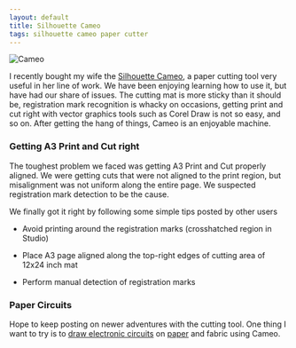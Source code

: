 ```yaml
---
layout: default
title: Silhouette Cameo
tags: silhouette cameo paper cutter
---
```


![Cameo](http://www.silhouetteamerica.com/media/images/products/s/i/silhouette-cameo-3t_01-xl.jpg)

I recently bought my wife the [Silhouette Cameo](http://www.amazon.com/Silhouette-Cameo-Starter-Bundle-Cutter/dp/B007R83VKE), a paper cutting tool very useful in her line of work. We have been enjoying learning how to use it, but have had our share of issues. The cutting mat is more sticky than it should be, registration mark recognition is whacky on occasions, getting print and cut right with vector graphics tools such as Corel Draw is not so easy, and so on. After getting the hang of things, Cameo is an enjoyable machine. 

### Getting A3 Print and Cut right

The toughest problem we faced was getting A3 Print and Cut properly aligned. We were getting cuts that were not aligned to the print region, but misalignment was not uniform along the entire page. We suspected registration mark detection to be the cause.

We finally got it right by following some simple tips posted by other users

* Avoid printing around the registration marks (crosshatched region in Studio)

* Place A3 page aligned along the top-right edges of cutting area of 12x24 inch mat

* Perform manual detection of registration marks

### Paper Circuits

Hope to keep posting on newer adventures with the cutting tool. One thing I want to try is to [draw electronic circuits](http://www.kickstarter.com/projects/electroninks/circuit-scribe-draw-circuits-instantly) on [paper](http://instructables.com/id/Paperduino-20-with-Circuit-Scribe/) and fabric using Cameo.
